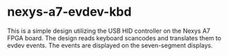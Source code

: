 # nexys-a7-evdev-kbd
This is a simple design utilizing the USB HID controller on the Nexys A7 FPGA board. The design reads keyboard scancodes and translates them to evdev events. The events are displayed on the seven-segment displays.
